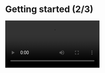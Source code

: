 # Getting started (2/3)

<video controls>
  <source src="playwright_init.mp4" type="video/mp4" />
</video>
